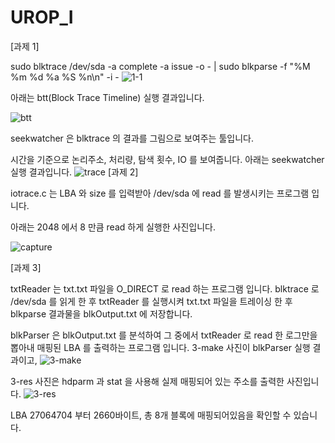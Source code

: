 # UROP_I

[과제 1]

sudo blktrace /dev/sda -a complete -a issue -o - | sudo blkparse -f "%M %m %d %a %S %n\n" -i -
![1-1](https://user-images.githubusercontent.com/58922834/81796032-d7905b00-9547-11ea-98a3-ddc273e6b40f.png)


아래는 btt(Block Trace Timeline) 실행 결과입니다.

![btt](https://user-images.githubusercontent.com/58922834/81796034-d828f180-9547-11ea-9236-1663bb8bb798.png)



seekwatcher 은 blktrace 의 결과를 그림으로 보여주는 툴입니다.

시간을 기준으로 논리주소, 처리량, 탐색 횟수, IO 를 보여줍니다.
아래는 seekwatcher 실행 결과입니다. ![trace](https://user-images.githubusercontent.com/58922834/81796038-d95a1e80-9547-11ea-86a2-9e6b0ad8a675.png)
[과제 2]

iotrace.c 는 LBA 와 size 를 입력받아 /dev/sda 에 read 를 발생시키는 프로그램 입니다.

아래는 2048 에서 8 만큼 read 하게 실행한 사진입니다.

![capture](https://user-images.githubusercontent.com/58922834/81796031-d65f2e00-9547-11ea-87d0-14aa52165f11.png)




[과제 3]

txtReader 는 txt.txt 파일을 O_DIRECT 로 read 하는 프로그램 입니다.
blktrace 로 /dev/sda 를 읽게 한 후 txtReader 를 실행시켜 txt.txt 파일을 트레이싱 한 후
blkparse 결과물을 blkOutput.txt 에 저장합니다.

blkParser 은 blkOutput.txt 를 분석하여 그 중에서 txtReader 로 read 한 로그만을 뽑아내 매핑된 LBA 를 출력하는 프로그램 입니다.
3-make 사진이 blkParser 실행 결과이고,
![3-make](https://user-images.githubusercontent.com/58922834/81793619-98acd600-9544-11ea-8606-feca28af9179.png)

3-res 사진은 hdparm 과 stat 을 사용해 실제 매핑되어 있는 주소를 출력한 사진입니다.
![3-res](https://user-images.githubusercontent.com/58922834/81793627-9b0f3000-9544-11ea-8cf2-46a9796e2316.png)

LBA 27064704 부터 2660바이트, 총 8개 블록에 매핑되어있음을 확인할 수 있습니다.
